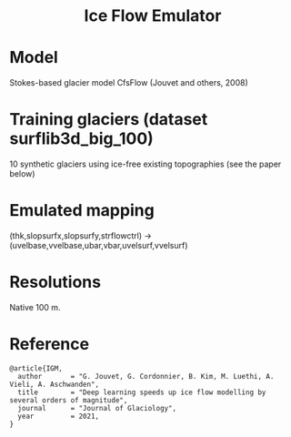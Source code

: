 ### <h1 align="center" id="title">Ice Flow Emulator</h1>

# Model

Stokes-based glacier model CfsFlow (Jouvet and others, 2008)

# Training glaciers (dataset surflib3d_big_100)

10 synthetic glaciers using ice-free existing topographies (see the paper below)

# Emulated mapping

(thk,slopsurfx,slopsurfy,strflowctrl) -> (uvelbase,vvelbase,ubar,vbar,uvelsurf,vvelsurf)

# Resolutions

Native 100 m.  

# Reference

	@article{IGM,
	  author       = "G. Jouvet, G. Cordonnier, B. Kim, M. Luethi, A. Vieli, A. Aschwanden",  
	  title        = "Deep learning speeds up ice flow modelling by several orders of magnitude",
	  journal      = "Journal of Glaciology",
	  year         = 2021,
	}
 
